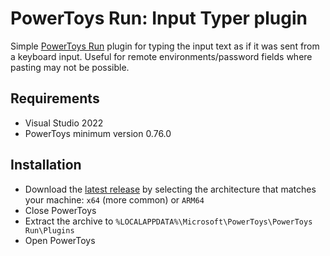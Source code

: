 # PowerToys Run: Input Typer plugin

Simple [PowerToys Run](https://learn.microsoft.com/windows/powertoys/run) plugin for typing the input text as if it was sent from a keyboard input. 
Useful for remote environments/password fields where pasting may not be possible.

## Requirements

- Visual Studio 2022
- PowerToys minimum version 0.76.0

## Installation

- Download the [latest release](https://github.com/CoreyHayward/PowerToys-Run-InputTyper/releases/) by selecting the architecture that matches your machine: `x64` (more common) or `ARM64`
- Close PowerToys
- Extract the archive to `%LOCALAPPDATA%\Microsoft\PowerToys\PowerToys Run\Plugins`
- Open PowerToys